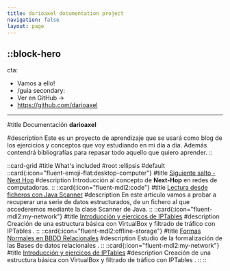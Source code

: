 ```yaml
---
title: darioaxel documentation project
navigation: false
layout: page
---
```


::block-hero
---
cta:
  - Vamos a ello!
  - /guia
secondary:
  - Ver en GitHub →
  - https://github.com/darioaxel
---

#title
Documentación **darioaxel**

#description
Este es un proyecto de aprendizaje que se usará como blog de los ejercicios y conceptos que voy estudiando en mi día a día. Además contendrá bibliografías para repasar todo aquello que quiero aprender.
::

::card-grid
#title
What's included
#root
:ellipsis
#default
  ::card{:icon="fluent-emoji-flat:desktop-computer"}
  #title
  [Siguiente salto - Next Hop](2.redes/0.next-hop.md)
  #description
  Introducción al concepto de **Next-Hop** en redes de computadoras.
  ::
  ::card{:icon="fluent-mdl2:code"}
  #title
  [Lectura desde ficheros con Java Scanner](3.programacion/0.ficheros-java.md)
  #description
  En este artículo vamos a probar a recuperar una serie de datos estructurados, de un fichero al que accederemos mediante la clase Scanner de Java.
  ::
  ::card{:icon="fluent-mdl2:my-network"}
  #title
  [Introducción y ejercicos de IPTables](2.redes/2.iptables.md)
  #description
  Creación de una estructura básica con VirtualBox y filtrado de tráfico con IPTables .
  ::
  ::card{:icon="fluent-mdl2:offline-storage"}
  #title
  [Formas Normales en BBDD Relacionales](4.bases_datos/0.normalizacion.md)
  #description
  Estudio de la formalización de las Bases de datos relacionales .
  ::
  ::card{:icon="fluent-mdl2:my-network"}
  #title
  [Introducción y ejercicos de IPTables](2.redes/2.iptables.md)
  #description
  Creación de una estructura básica con VirtualBox y filtrado de tráfico con IPTables .
  ::
::
